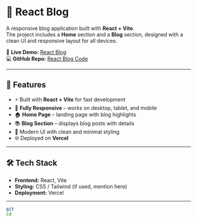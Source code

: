 # 📝 React Blog

A responsive blog application built with **React + Vite**.  
The project includes a **Home** section and a **Blog** section, designed with a clean UI and responsive layout for all devices.

🚀 **Live Demo:** [React Blog]()  
💻 **GitHub Repo:** [React Blog Code]()

---

## 📌 Features

- ⚡ Built with **React + Vite** for fast development
- 📱 **Fully Responsive** – works on desktop, tablet, and mobile
- 🏠 **Home Page** – landing page with blog highlights
- 📚 **Blog Section** – displays blog posts with details
- 🎨 Modern UI with clean and minimal styling
- 🌐 Deployed on **Vercel**

---

## 🛠️ Tech Stack

- **Frontend:** React, Vite
- **Styling:** CSS / Tailwind (if used, mention here)
- **Deployment:** Vercel

---

```bash
git 
cd 

